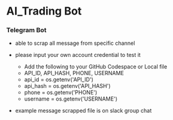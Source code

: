 # AI_Trading Bot

### Telegram Bot


- able to scrap all message from specific channel
- please input your own account credential to test it

    * Add the following to your GitHub Codespace or Local file
    * API_ID, API_HASH, PHONE, USERNAME
    * api_id = os.getenv('API_ID')
    * api_hash = os.getenv('API_HASH')
    * phone = os.getenv('PHONE')
    * username = os.getenv('USERNAME')

- example message scrapped file is on slack group chat
